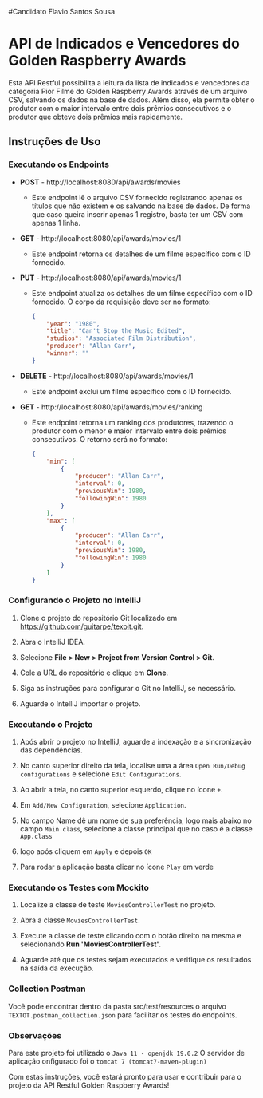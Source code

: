 #Candidato Flavio Santos Sousa
# API de Indicados e Vencedores do Golden Raspberry Awards

Esta API Restful possibilita a leitura da lista de indicados e vencedores da categoria Pior Filme do Golden Raspberry Awards através de um arquivo CSV, salvando os dados na base de dados. Além disso, ela permite obter o produtor com o maior intervalo entre dois prêmios consecutivos e o produtor que obteve dois prêmios mais rapidamente.

## Instruções de Uso

### Executando os Endpoints

- **POST** - http://localhost:8080/api/awards/movies
    - Este endpoint lê o arquivo CSV fornecido registrando apenas os títulos que não existem e os salvando na base de dados. De forma que caso queira inserir apenas 1 registro, basta ter um CSV com apenas 1 linha.

- **GET** - http://localhost:8080/api/awards/movies/1
    - Este endpoint retorna os detalhes de um filme específico com o ID fornecido.

- **PUT** - http://localhost:8080/api/awards/movies/1
    - Este endpoint atualiza os detalhes de um filme específico com o ID fornecido. O corpo da requisição deve ser no formato:
      ```json
      {
          "year": "1980",
          "title": "Can't Stop the Music Edited",
          "studios": "Associated Film Distribution",
          "producer": "Allan Carr",
          "winner": ""
      }
      ```

- **DELETE** - http://localhost:8080/api/awards/movies/1
    - Este endpoint exclui um filme específico com o ID fornecido.

- **GET** - http://localhost:8080/api/awards/movies/ranking
    - Este endpoint retorna um ranking dos produtores, trazendo o produtor com o menor e maior intervalo entre dois prêmios consecutivos. O retorno será no formato:
      ```json
      {
          "min": [
              {
                  "producer": "Allan Carr",
                  "interval": 0,
                  "previousWin": 1980,
                  "followingWin": 1980
              }
          ],
          "max": [
              {
                  "producer": "Allan Carr",
                  "interval": 0,
                  "previousWin": 1980,
                  "followingWin": 1980
              }
          ]
      }
      ```

### Configurando o Projeto no IntelliJ

1. Clone o projeto do repositório Git localizado em https://github.com/guitarpe/texoit.git.

2. Abra o IntelliJ IDEA.

3. Selecione **File > New > Project from Version Control > Git**.

4. Cole a URL do repositório e clique em **Clone**.

5. Siga as instruções para configurar o Git no IntelliJ, se necessário.

6. Aguarde o IntelliJ importar o projeto.

### Executando o Projeto

1. Após abrir o projeto no IntelliJ, aguarde a indexação e a sincronização das dependências.

2. No canto superior direito da tela, localise uma a área `Open Run/Debug configurations` e selecione `Edit Configurations`.

3. Ao abrir a tela, no canto superior esquerdo, clique no ícone `+`.

4. Em `Add/New Configuration`, selecione `Application`.

5. No campo Name dê um nome de sua preferência, logo mais abaixo no campo `Main class`, selecione a classe principal que no caso é a classe `App.class`

6. logo após cliquem em `Apply` e depois `OK`

7. Para rodar a aplicação basta clicar no ícone `Play` em verde

### Executando os Testes com Mockito

1. Localize a classe de teste `MoviesControllerTest` no projeto.

2. Abra a classe `MoviesControllerTest`.

3. Execute a classe de teste clicando com o botão direito na mesma e selecionando **Run 'MoviesControllerTest'**.

4. Aguarde até que os testes sejam executados e verifique os resultados na saída da execução.

### Collection Postman

Você pode encontrar dentro da pasta src/test/resources o arquivo `TEXTOT.postman_collection.json` para facilitar os testes do endpoints. 

### Observações
Para este projeto foi utilizado o `Java 11 - openjdk 19.0.2`
O servidor de aplicação onfigurado foi o `tomcat 7 (tomcat7-maven-plugin)`

Com estas instruções, você estará pronto para usar e contribuir para o projeto da API Restful Golden Raspberry Awards!
